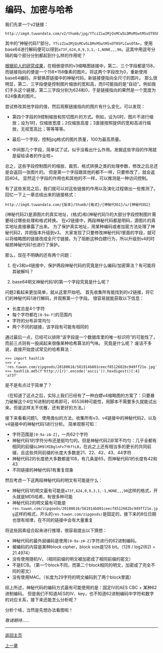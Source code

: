 # 编码、加密与哈希

我们先拿一个v2链接：

    http://img4.tuwandata.com/v2/thumb/jpg/YTczZiw2MjQsMCw5LDMsMSwtMSxOT05FLCwsOTA=/u/res.tuwan.com/zipgoods/20180616/581914b801ceecf8512682bc949ff21e.jpg

其中的“神秘代码1”部分，`YTczZiw2MjQsMCw5LDMsMSwtMSxOT05FLCwsOTA=`，使用base64进行解码便可以得到`a73f,624,0,9,3,1,-1,NONE,,,90`。这其中用逗号分隔的每个部分分别都起到什么样的作用呢？

[根据前人的研究成果][1]，在相册提供的v3缩略图链接中，第二、三个字段都是158，而链接指向的便是一个158*158像素的图片。将这两个字段改为0，重新使用base64编码，并替换原链接中的神秘代码，新链接便指向全尺寸的图片。
那么很明显，第二、三字段便是控制图片缩放的宽和高，而0可能指的是“自动”。例如我们手头这个链接，第二三字段分别为624和0，于是链接指向的果然是一个宽度为624像素的图片。

尝试修改其他字段的值，然后观察链接指向的图片有什么变化，可以发现：

* 第四个字段的9控制缩放和剪切图片的方式。例如，设为0时，图片不进行缩放；设为1时，仅缩放宽度；2仅缩放高度；3直接按照提供的宽和高进行缩放，无视宽高比；等等等等。

* 最后一个字段，控制jpg格式的图片质量，100为最高质量。

* 中间那几个字段，简单试了试，似乎没看出什么作用。发掘这些字段的作用就是留给读者的作业啦~

总之，这些字段控制图片的缩放、裁剪、格式转换之类的处理参数，修改之后总还是会返回一张图片的。
但是第一个字段跟其他的都不一样，只要修改了，就会返回404。
显然这个字段的作用也和其他的不一样，可以推测是一种访问控制。

有了这些发现之后，我们就可以对这些链接的作用以及演化过程做出一些推测了。
回忆一下上一章总结出来的链接格式：

    http://img4.tuwandata.com/{版本}/thumb/{格式}/{神秘代码1}/u/{神秘代码2}

{神秘代码2}是源图片的真实地址，{格式}和{神秘代码1}的大部分字段控制图片需要经过哪些处理和格式转换。
在v2链接中，两段神秘代码都是明码，源图片的真实地址直接暴露了出来。
为了保护真实地址，用某种编码或者加密方法处理了神秘代码2，并把版本升级到v3。
大家发现了只要修改神秘代码1里面的字段，就可以将缩略图的链接改成全尺寸链接。为了阻断这种白嫖行为，所以升级到v4的时候把神秘代码1也进行了保护。

那么，现在不明确的还有两个问题：

1. 在v3和v4链接中，保护两段神秘代码的究竟是什么编码/加密算法？有可能将其破解吗？

2. base64明文神秘代码1的第一个字段究竟是什么呢？

问题2看起来更加简单，就从这里开始吧。
首先收集所有能找到的v2链接，将它们的神秘代码1进行解码，并观察第一个字段。
很容易就能获取以下信息：

* 长度总是4个字符
* 每个字符都在`[0-9a-f]`的范围内
* 字符的分布非常均匀
* 两个不同的链接，该字段有可能有相同的

通过最后一点，已经可以排除“该字段是一个数据库里的唯一标识符”的可能性了，而前三点则有一股闻起来很像某种哈希算法的气味。
究竟是什么呢？
废话不多说，直接开始尝试常见的哈希算法：

    >>> import hashlib
    >>> r = 'res.tuwan.com/zipgoods/20180616/581914b801ceecf8512682bc949ff21e.jpg'
    >>> hashlib.md5(f'http://{r}'.encode('ascii')).hexdigest()[:4]
    'a73f'

是不是有点过于简单了？

（在知道了这点之后，实际上我们已经有了一种白嫖v4缩略图的方案了：只要暴力破解这个4位16进制的哈希即可，65536种可能性，用脚本不需要多久就能试出来。但是这样太不优雅，还有更好的方法。）

接下来看看问题1。
使用类似的方法，收集所有v3、v4链接中的神秘代码2，以及v4链接中的神秘代码1进行分析。
简单观察可知：

* 字符范围是`[0-9a-zA-Z]`，一共62个字符
* 神秘代码1的字符分布还是挺均匀的，但是神秘代码2非常不均匀：几乎全都有相同的前缀`GLDM9lMIBglnFv7YKftLB`，在此之上还有相当多的更长的共同前缀，且这些共同前缀的长度大多数是21、22、42、43、44字符
* 神秘代码2的长度绝大多数都是108，有几条是65，而神秘代码1的长度有42和43
* 不同链接的神秘代码1有重复现象

然后考虑一下这两段神秘代码的明文有可能是什么：

* 神秘代码1的明文最有可能是`a73f,624,0,9,3,1,-1,NONE,,,90`这样的格式，开头就是MD5哈希，有很多种可能
* 神秘代码2的明文最有可能是`res.tuwan.com/zipgoods/20180616/581914b801ceecf8512682bc949ff21e.jpg`这样的格式，开头的`res.tuwan.com/zipgoods/`是固定的，接下来的8位日期也很有规律，在不同的链接中会有大量重复

将这些因素组合起来进行推理，很容易提出以下猜想：

* 神秘代码的最外层编码是使用`[0-9a-zA-Z]`字符进行的62进制编码。
* 被编码的内容是某种block cipher，block size是128 bit。（128 / log2(62) = 21.4974）
* 没有使用随机IV。（相同前缀的明文被加密成了相同前缀的密文）
* 不是ECB。（第一个block不同，而第二个block相同的明文，加密成了完全不同的密文）
* 没有使用MAC。（长度为29字符的明文编码到了两个block里面）

综上所述，神秘代码的编码方式最有可能使用的是：固定IV的AES CBC + 某种62进制编码。
但是我们不知道AES的IV、key，也不知道62进制编码中字符和数字的对应关系，接下来还能怎么分析呢？

分析个啥，当然是先想办法看图啦！

_敬请期待……_

---

[返回主页](../README.md)

[上一章](chapter1.md)

[1]: https://sbcoder.cn/2019/05/13/tuwan_spider.html
